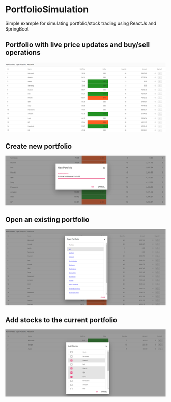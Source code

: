 # PortfolioSimulation
Simple example for simulating portfolio/stock trading using ReactJs and SpringBoot

## Portfolio with live price updates and buy/sell operations
![](images/portfolio.PNG)

## Create new portfolio
![](images/new.PNG)

## Open an existing portfolio
![](images/openportfolio.PNG)

## Add stocks to the current portfolio
![](images/addStock.PNG)

